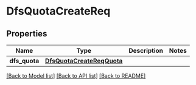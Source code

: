# DfsQuotaCreateReq

## Properties
Name | Type | Description | Notes
------------ | ------------- | ------------- | -------------
**dfs_quota** | [**DfsQuotaCreateReqQuota**](DfsQuotaCreateReqQuota.md) |  | 

[[Back to Model list]](../README.md#documentation-for-models) [[Back to API list]](../README.md#documentation-for-api-endpoints) [[Back to README]](../README.md)


